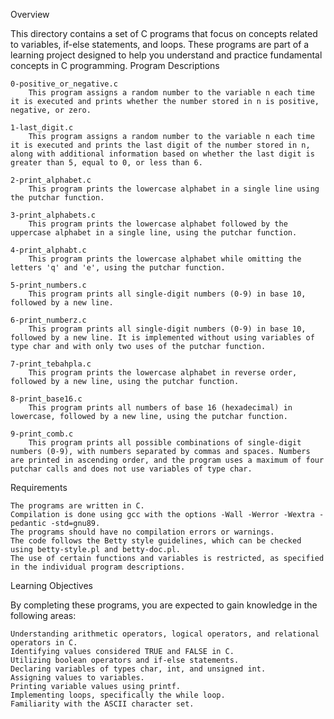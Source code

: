 Overview

This directory contains a set of C programs that focus on concepts related to variables, if-else statements, and loops. These programs are part of a learning project designed to help you understand and practice fundamental concepts in C programming.
Program Descriptions

    0-positive_or_negative.c
        This program assigns a random number to the variable n each time it is executed and prints whether the number stored in n is positive, negative, or zero.

    1-last_digit.c
        This program assigns a random number to the variable n each time it is executed and prints the last digit of the number stored in n, along with additional information based on whether the last digit is greater than 5, equal to 0, or less than 6.

    2-print_alphabet.c
        This program prints the lowercase alphabet in a single line using the putchar function.

    3-print_alphabets.c
        This program prints the lowercase alphabet followed by the uppercase alphabet in a single line, using the putchar function.

    4-print_alphabt.c
        This program prints the lowercase alphabet while omitting the letters 'q' and 'e', using the putchar function.

    5-print_numbers.c
        This program prints all single-digit numbers (0-9) in base 10, followed by a new line.

    6-print_numberz.c
        This program prints all single-digit numbers (0-9) in base 10, followed by a new line. It is implemented without using variables of type char and with only two uses of the putchar function.

    7-print_tebahpla.c
        This program prints the lowercase alphabet in reverse order, followed by a new line, using the putchar function.

    8-print_base16.c
        This program prints all numbers of base 16 (hexadecimal) in lowercase, followed by a new line, using the putchar function.

    9-print_comb.c
        This program prints all possible combinations of single-digit numbers (0-9), with numbers separated by commas and spaces. Numbers are printed in ascending order, and the program uses a maximum of four putchar calls and does not use variables of type char.

Requirements

    The programs are written in C.
    Compilation is done using gcc with the options -Wall -Werror -Wextra -pedantic -std=gnu89.
    The programs should have no compilation errors or warnings.
    The code follows the Betty style guidelines, which can be checked using betty-style.pl and betty-doc.pl.
    The use of certain functions and variables is restricted, as specified in the individual program descriptions.

Learning Objectives

By completing these programs, you are expected to gain knowledge in the following areas:

    Understanding arithmetic operators, logical operators, and relational operators in C.
    Identifying values considered TRUE and FALSE in C.
    Utilizing boolean operators and if-else statements.
    Declaring variables of types char, int, and unsigned int.
    Assigning values to variables.
    Printing variable values using printf.
    Implementing loops, specifically the while loop.
    Familiarity with the ASCII character set.
